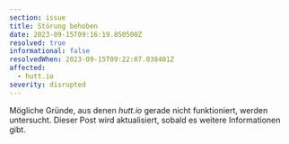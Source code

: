 ```yaml
---
section: issue
title: Störung behoben
date: 2023-09-15T09:16:19.850500Z
resolved: true
informational: false
resolvedWhen: 2023-09-15T09:22:07.038401Z
affected:
  - hutt.io
severity: disrupted
---
```

Mögliche Gründe, aus denen *hutt.io* gerade nicht funktioniert, werden untersucht. Dieser Post wird aktualisiert, sobald es weitere Informationen gibt.

        